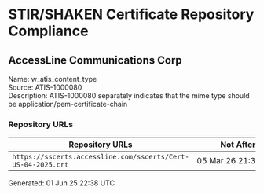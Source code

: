 # STIR/SHAKEN Certificate Repository Compliance

## AccessLine Communications Corp

Name: w_atis_content_type\
Source: ATIS-1000080\
Description: ATIS-1000080 separately indicates that the mime type should be application/pem-certificate-chain
### Repository URLs

| Repository URLs | Not After |  Problems | Link |
|-----------------|-----------|-----------|------|
| `https://sscerts.accessline.com/sscerts/Cert-US-04-2025.crt` | 05&#160;Mar&#160;26&#160;21:39&#160;UTC | true | [view](../../REPOS/47cc728accf69062e6b7a2f617b622bac397b7a9/README.md) |


Generated: 01 Jun 25 22:38 UTC
